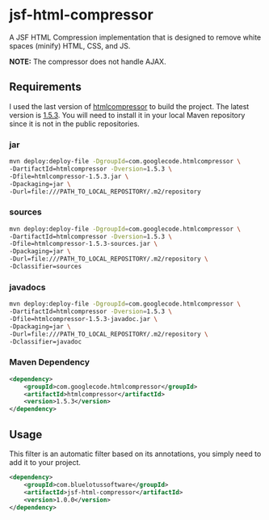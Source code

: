 # jsf-html-compressor
A JSF HTML Compression implementation that is designed to remove white spaces (minify) HTML, CSS, and JS. 

**NOTE:** The compressor does not handle AJAX.

## Requirements
I used the last version of [htmlcompressor](https://code.google.com/archive/p/htmlcompressor/) to build the project. The latest version 
is [1.5.3](https://storage.googleapis.com/google-code-archive-downloads/v2/code.google.com/htmlcompressor/htmlcompressor-1.5.3.zip). You
will need to install it in your local Maven repository since it is not in the public repositories.

### jar
```bash
mvn deploy:deploy-file -DgroupId=com.googlecode.htmlcompressor \
-DartifactId=htmlcompressor -Dversion=1.5.3 \
-Dfile=htmlcompressor-1.5.3.jar \
-Dpackaging=jar \
-Durl=file:///PATH_TO_LOCAL_REPOSITORY/.m2/repository
```
### sources
```bash
mvn deploy:deploy-file -DgroupId=com.googlecode.htmlcompressor \
-DartifactId=htmlcompressor -Dversion=1.5.3 \
-Dfile=htmlcompressor-1.5.3-sources.jar \
-Dpackaging=jar \
-Durl=file:///PATH_TO_LOCAL_REPOSITORY/.m2/repository \
-Dclassifier=sources
```
### javadocs
```bash
mvn deploy:deploy-file -DgroupId=com.googlecode.htmlcompressor \
-DartifactId=htmlcompressor -Dversion=1.5.3 \
-Dfile=htmlcompressor-1.5.3-javadoc.jar \
-Dpackaging=jar \
-Durl=file:///PATH_TO_LOCAL_REPOSITORY/.m2/repository \
-Dclassifier=javadoc
```
### Maven Dependency
```xml
<dependency>
    <groupId>com.googlecode.htmlcompressor</groupId>
    <artifactId>htmlcompressor</artifactId>
    <version>1.5.3</version>
</dependency>
```
## Usage
This filter is an automatic filter based on its annotations, you simply need to add it to your project.
```xml
<dependency>
    <groupId>com.bluelotussoftware</groupId>
    <artifactId>jsf-html-compressor</artifactId>
    <version>1.0.0</version>
</dependency>
